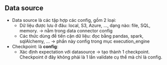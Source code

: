 ---
---

## Data source

- Data source là các tập hợp các config, gồm 2 loại:
	- Dữ liệu được lưu ở đâu: local, S3, Azure, ..., dạng nào: file, SQL, memory. -> nằm trong data connector config
	- Các thức dùng để tiến cận dữ liệu: đọc bằng pandas, spark, sqlAlchemy, ... -> phần này config trong mục execution_engine
- Checkpoint: là **config**:
	- Xác định expectation với datasource -> tạo thành 1 checkpoint. Checkpoint ở đây không phải là 1 lần validate cụ thể mà chỉ là config.